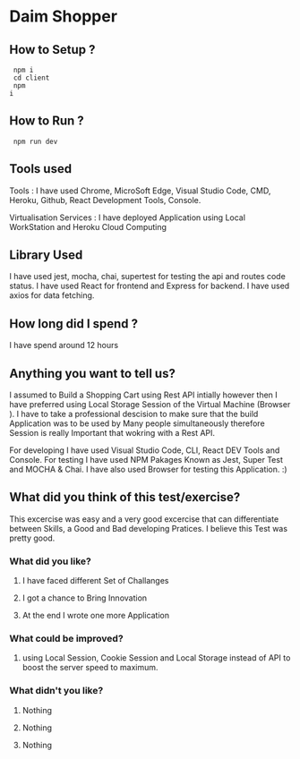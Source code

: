 # Daim Shopper

## How to Setup ?

<code> npm i  </code>
<br/>
<code> cd client  </code>
<br/>
<code> npm i  </code>
<br/>

## How to Run ?

<code> npm run dev  </code>


## Tools used 

Tools :  I have used Chrome, MicroSoft Edge, Visual Studio Code, CMD, Heroku, Github, React Development Tools, Console.

Virtualisation Services : I have deployed Application using Local WorkStation and Heroku Cloud Computing

## Library Used

I have used jest, mocha, chai, supertest for testing the api and routes code status. I have used React for frontend and Express for backend. I have used axios for data fetching.

## How long did I spend ?

I have spend around 12 hours 


## Anything you want to tell us?

I assumed to Build a Shopping Cart using Rest API intially however then I have preferred using Local Storage Session of the Virtual Machine (Browser ). I have to take a professional descision to make sure that the build Application was to be used by Many people simultaneously therefore Session is really Important that wokring with a Rest API. 

For developing I have used Visual Studio Code, CLI, React DEV Tools and Console. For testing I have used NPM Pakages Known as Jest, Super Test and MOCHA & Chai. I have also used Browser for testing this Application. :)


## What did you think of this test/exercise?

This excercise was easy and a very good excercise that can differentiate between Skills, a Good and Bad developing Pratices. I believe this Test was pretty good.



### What did you like?

1. I have faced different Set of Challanges 

2. I got a chance to Bring Innovation 

3. At the end I wrote one more Application

### What could be improved?

1. using Local Session, Cookie Session and Local Storage instead of API to boost the server speed to maximum.



### What didn't you like?

1. Nothing

2. Nothing

3. Nothing 
